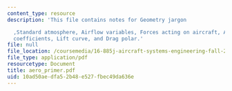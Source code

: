 ```yaml
---
content_type: resource
description: 'This file contains notes for Geometry jargon

  ,Standard atmosphere, Airflow variables, Forces acting on aircraft, Aerodynamic
  coefficients, Lift curve, and Drag polar.'
file: null
file_location: /coursemedia/16-885j-aircraft-systems-engineering-fall-2004/10ad50aedfa52b48e527fbec49da636e_aero_primer.pdf
file_type: application/pdf
resourcetype: Document
title: aero_primer.pdf
uid: 10ad50ae-dfa5-2b48-e527-fbec49da636e
---
```

